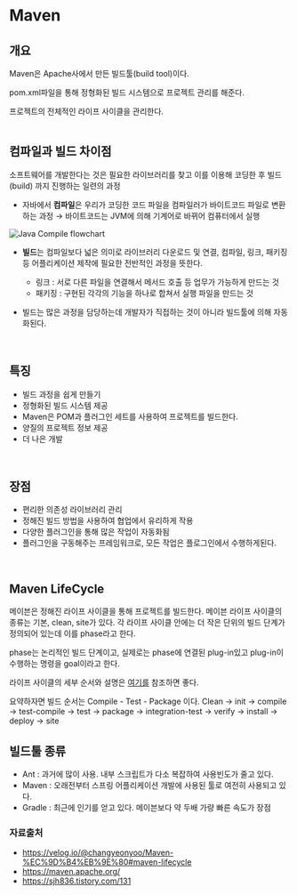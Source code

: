 # Maven 

## 개요

Maven은 Apache사에서 만든 빌드툴(build tool)이다.  

pom.xml파일을 통해 정형화된 빌드 시스템으로 프로젝트 관리를 해준다.  

프로젝트의 전체적인 라이프 사이클을 관리한다.  
<br>

## 컴파일과 빌드 차이점

소프트웨어를 개발한다는 것은 필요한 라이브러리를 찾고 이를 이용해 코딩한 후 빌드(build) 까지 진행하는 일련의 과정 

- 자바에서 **컴파일**은 우리가 코딩한 코드 파일을 컴파일러가 바이트코드 파일로 변환하는 과정 → 바이트코드는 JVM에 의해 기계어로 바뀌어 컴퓨터에서 실행

![Java Compile flowchart](https://velog.velcdn.com/images/minseojo/post/6d345e14-4ea1-4c5f-8903-852627514512/image.PNG)

- **빌드**는 컴파일보다 넓은 의미로 라이브러리 다운로드 및 연결, 컴파일, 링크, 패키징 등 어플리케이션 제작에 필요한 전반적인 과정을 뜻한다.
    - 링크 : 서로 다른 파일을 연결해서 메서드 호출 등 업무가 가능하게 만드는 것
    - 패키징 : 구현된 각각의 기능을 하나로 합쳐서 실행 파일을 만드는 것

- 빌드는 많은 과정을 담당하는데 개발자가 직접하는 것이 아니라 빌드툴에 의해 자동화된다.
<br>

## 특징

- 빌드 과정을 쉽게 만들기
- 정형화된 빌드 시스템 제공
- Maven은 POM과 플러그인 세트를 사용하여 프로젝트를 빌드한다.
- 양질의 프로젝트 정보 제공
- 더 나은 개발
<br>

## 장점

- 편리한 의존성 라이브러리 관리
- 정해진 빌드 방법을 사용하여 협업에서 유리하게 작용
- 다양한 플러그인을 통해 많은 작업이 자동화됨
- 플러그인을 구동해주는 프레임워크로, 모든 작업은 플로그인에서 수행하게된다.
<br>

## Maven LifeCycle

메이븐은 정해진 라이프 사이클을 통해 프로젝트를 빌드한다.
메이븐 라이프 사이클의 종류는 기본, clean, site가 있다.
각 라이프 사이클 안에는 더 작은 단위의 빌드 단계가 정의되어 있는데 이를 phase라고 한다.

phase는 논리적인 빌드 단계이고, 실제로는 phase에 연결된 plug-in있고 plug-in이 수행하는 명령을 goal이라고 한다.

라이프 사이클의 세부 순서와 설명은 [여기를](https://sjh836.tistory.com/131) 참조하면 좋다.

요약하자면 빌드 순서는 Compile - Test - Package 이다.
Clean -> init -> compile -> test-compile -> test -> package -> integration-test -> verify -> install -> deploy -> site

## 빌드툴 종류

- Ant : 과거에 많이 사용. 내부 스크립트가 다소 복잡하여 사용빈도가 줄고 있다.
- Maven : 오래전부터 스프링 어플리케이션 개발에 사용된 툴로 여전히 사용되고 있다.
- Gradle : 최근에 인기를 얻고 있다. 메이븐보다 약 두배 가량 빠른 속도가 장점

### 자료출처
- https://velog.io/@changyeonyoo/Maven-%EC%9D%B4%EB%9E%80#maven-lifecycle
- https://maven.apache.org/
- https://sjh836.tistory.com/131
